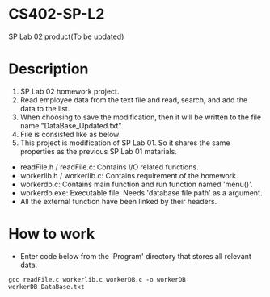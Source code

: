 # CS402-SP-L2
SP Lab 02 product(To be updated)
# Description
1.  SP Lab 02 homework project.
2.  Read employee data from the text file and read, search, and add the data to the list.
3.  When choosing to save the modification, then it will be written to the file name "DataBase_Updated.txt".
4.  File is consisted like as below
5.  This project is modification of SP Lab 01. So it shares the same properties as the previous SP Lab 01 matarials.
- readFile.h / readFile.c: Contains I/O related functions.
- workerlib.h / workerlib.c: Contains requirement of the homework.
- workerdb.c: Contains main function and run function named 'menu()'.
- workerdb.exe: Executable file. Needs 'database file path' as a argument.
- All the external function have been linked by their headers.
# How to work
- Enter code below from the 'Program' directory that stores all relevant data.
```
gcc readFile.c workerlib.c workerDB.c -o workerDB
workerDB DataBase.txt
```
